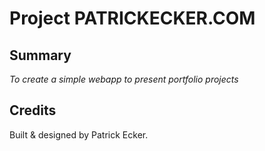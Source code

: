 # Project PATRICKECKER.COM


## Summary
*To create a simple webapp to present portfolio projects*

## Credits <a name="credits"></a>
Built & designed by Patrick Ecker.

